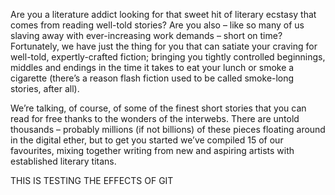Are you a literature addict looking for that sweet hit of literary ecstasy that comes from reading well-told stories? Are you also – like so many of us slaving away with ever-increasing work demands – short on time? Fortunately, we have just the thing for you that can satiate your craving for well-told, expertly-crafted fiction; bringing you tightly controlled beginnings, middles and endings in the time it takes to eat your lunch or smoke a cigarette (there’s a reason flash fiction used to be called smoke-long stories, after all).

We’re talking, of course, of some of the finest short stories that you can read for free thanks to the wonders of the interwebs. There are untold thousands – probably millions (if not billions) of these pieces floating around in the digital ether, but to get you started we’ve compiled 15 of our favourites, mixing together writing from new and aspiring artists with established literary titans.


THIS IS TESTING THE EFFECTS OF GIT